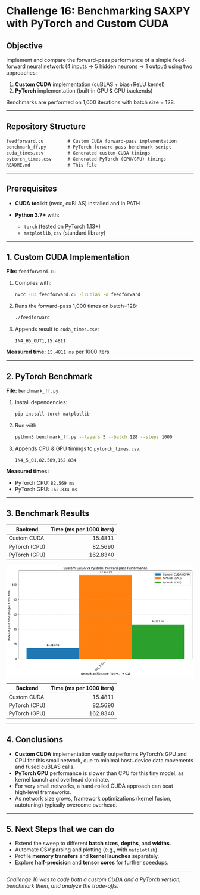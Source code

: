 # Challenge 16: Benchmarking SAXPY with PyTorch and Custom CUDA

## Objective

Implement and compare the forward-pass performance of a simple feed-forward neural network (4 inputs → 5 hidden neurons → 1 output) using two approaches:

1. **Custom CUDA** implementation (cuBLAS + bias+ReLU kernel)
2. **PyTorch** implementation (built‑in GPU & CPU backends)

Benchmarks are performed on 1,000 iterations with batch size = 128.

---

## Repository Structure

```
feedforward.cu         # Custom CUDA forward-pass implementation
benchmark_ff.py        # PyTorch forward-pass benchmark script
cuda_times.csv         # Generated custom-CUDA timings
pytorch_times.csv      # Generated PyTorch (CPU/GPU) timings
README.md              # This file
```

---

## Prerequisites

* **CUDA toolkit** (nvcc, cuBLAS) installed and in PATH
* **Python 3.7+** with:

  * `torch` (tested on PyTorch 1.13+)
  * `matplotlib`, `csv` (standard library)

---

## 1. Custom CUDA Implementation

**File:** `feedforward.cu`

1. Compiles with:

   ```bash
   nvcc -O3 feedforward.cu -lcublas -o feedforward
   ```
2. Runs the forward-pass 1,000 times on batch=128:

   ```bash
   ./feedforward
   ```
3. Appends result to `cuda_times.csv`:

   ```csv
   IN4_H5_OUT1,15.4811
   ```

**Measured time:** `15.4811 ms` per 1000 iters

---

## 2. PyTorch Benchmark

**File:** `benchmark_ff.py`

1. Install dependencies:

   ```bash
   pip install torch matplotlib
   ```
2. Run with:

   ```bash
   python3 benchmark_ff.py --layers 5 --batch 128 --steps 1000
   ```
3. Appends CPU & GPU timings to `pytorch_times.csv`:

   ```csv
   IN4_5_O1,82.569,162.834
   ```

**Measured times:**

* PyTorch CPU: `82.569 ms`
* PyTorch GPU: `162.834 ms`

---

## 3. Benchmark Results

| Backend       | Time (ms per 1000 iters) |
| ------------- | -----------------------: |
| Custom CUDA   |                  15.4811 |
| PyTorch (CPU) |                  82.5690 |
| PyTorch (GPU) |                 162.8340 |

![Performance Comparison](Plot.png)

| Backend       | Time (ms per 1000 iters) |
| ------------- | -----------------------: |
| Custom CUDA   |                  15.4811 |
| PyTorch (CPU) |                  82.5690 |
| PyTorch (GPU) |                 162.8340 |

---

## 4. Conclusions

* **Custom CUDA** implementation vastly outperforms PyTorch’s GPU and CPU for this small network, due to minimal host−device data movements and fused cuBLAS calls.
* **PyTorch GPU** performance is slower than CPU for this tiny model, as kernel launch and overhead dominate.
* For very small networks, a hand‑rolled CUDA approach can beat high‑level frameworks.
* As network size grows, framework optimizations (kernel fusion, autotuning) typically overcome overhead.

---

## 5. Next Steps that we can do

* Extend the sweep to different **batch sizes**, **depths**, and **widths**.
* Automate CSV parsing and plotting (e.g., with `matplotlib`).
* Profile **memory transfers** and **kernel launches** separately.
* Explore **half-precision** and **tensor cores** for further speedups.

---

*Challenge 16 was to code both a custom CUDA and a PyTorch version, benchmark them, and analyze the trade-offs.*

